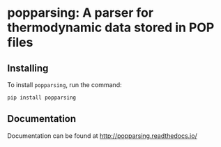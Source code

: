 # popparsing: A parser for thermodynamic data stored in POP files

## Installing

To install `popparsing`, run the command:

`pip install popparsing`

## Documentation

Documentation can be found at http://popparsing.readthedocs.io/


